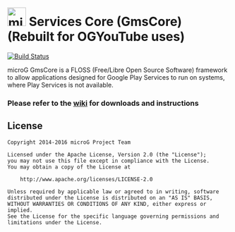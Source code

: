<img src="http://i.imgur.com/hXY4lcC.png" height="42px" alt="microG" /> Services Core (GmsCore) (Rebuilt for OGYouTube uses)
=======
[![Build Status](https://travis-ci.org/microg/android_packages_apps_GmsCore.svg?branch=master)](https://travis-ci.org/microg/android_packages_apps_GmsCore)

microG GmsCore is a FLOSS (Free/Libre Open Source Software) framework to allow applications designed for Google Play Services to run on systems, where Play Services is not available.

### Please refer to the [wiki](https://github.com/microg/android_packages_apps_GmsCore/wiki) for downloads and instructions


License
-------
    Copyright 2014-2016 microG Project Team

    Licensed under the Apache License, Version 2.0 (the "License");
    you may not use this file except in compliance with the License.
    You may obtain a copy of the License at

        http://www.apache.org/licenses/LICENSE-2.0

    Unless required by applicable law or agreed to in writing, software
    distributed under the License is distributed on an "AS IS" BASIS,
    WITHOUT WARRANTIES OR CONDITIONS OF ANY KIND, either express or implied.
    See the License for the specific language governing permissions and
    limitations under the License.
